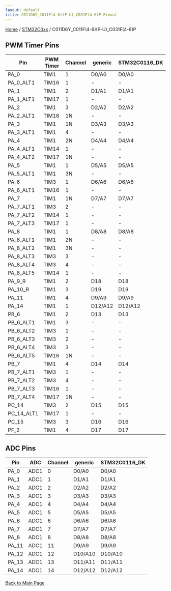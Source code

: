 ```yaml
---
layout: default
title: C011D6Y_C011F(4-6)(P-U)_C031F(4-6)P Pinout
---
```


[Home](../../index.md) / [STM32C0xx](../index.md) / C011D6Y_C011F(4-6)(P-U)_C031F(4-6)P

## PWM Timer Pins

| Pin | PWM Timer | Channel | generic | STM32C0116_DK |
| --- | --- | --- | --- | --- |
| PA_0 | TIM1 | 1 | D0/A0 | D0/A0 |
| PA_0_ALT1 | TIM16 | 1 | - | - |
| PA_1 | TIM1 | 2 | D1/A1 | D1/A1 |
| PA_1_ALT1 | TIM17 | 1 | - | - |
| PA_2 | TIM1 | 3 | D2/A2 | D2/A2 |
| PA_2_ALT1 | TIM16 | 1N | - | - |
| PA_3 | TIM1 | 1N | D3/A3 | D3/A3 |
| PA_3_ALT1 | TIM1 | 4 | - | - |
| PA_4 | TIM1 | 2N | D4/A4 | D4/A4 |
| PA_4_ALT1 | TIM14 | 1 | - | - |
| PA_4_ALT2 | TIM17 | 1N | - | - |
| PA_5 | TIM1 | 1 | D5/A5 | D5/A5 |
| PA_5_ALT1 | TIM1 | 3N | - | - |
| PA_6 | TIM3 | 1 | D6/A6 | D6/A6 |
| PA_6_ALT1 | TIM16 | 1 | - | - |
| PA_7 | TIM1 | 1N | D7/A7 | D7/A7 |
| PA_7_ALT1 | TIM3 | 2 | - | - |
| PA_7_ALT2 | TIM14 | 1 | - | - |
| PA_7_ALT3 | TIM17 | 1 | - | - |
| PA_8 | TIM1 | 1 | D8/A8 | D8/A8 |
| PA_8_ALT1 | TIM1 | 2N | - | - |
| PA_8_ALT2 | TIM1 | 3N | - | - |
| PA_8_ALT3 | TIM3 | 3 | - | - |
| PA_8_ALT4 | TIM3 | 4 | - | - |
| PA_8_ALT5 | TIM14 | 1 | - | - |
| PA_9_R | TIM1 | 2 | D18 | D18 |
| PA_10_R | TIM1 | 3 | D19 | D19 |
| PA_11 | TIM1 | 4 | D9/A9 | D9/A9 |
| PA_14 | TIM1 | 1 | D12/A12 | D12/A12 |
| PB_6 | TIM1 | 2 | D13 | D13 |
| PB_6_ALT1 | TIM1 | 3 | - | - |
| PB_6_ALT2 | TIM3 | 1 | - | - |
| PB_6_ALT3 | TIM3 | 2 | - | - |
| PB_6_ALT4 | TIM3 | 3 | - | - |
| PB_6_ALT5 | TIM16 | 1N | - | - |
| PB_7 | TIM1 | 4 | D14 | D14 |
| PB_7_ALT1 | TIM3 | 1 | - | - |
| PB_7_ALT2 | TIM3 | 4 | - | - |
| PB_7_ALT3 | TIM16 | 1 | - | - |
| PB_7_ALT4 | TIM17 | 1N | - | - |
| PC_14 | TIM3 | 2 | D15 | D15 |
| PC_14_ALT1 | TIM17 | 1 | - | - |
| PC_15 | TIM3 | 3 | D16 | D16 |
| PF_2 | TIM1 | 4 | D17 | D17 |


## ADC Pins

| Pin | ADC | Channel | generic | STM32C0116_DK |
| --- | --- | --- | --- | --- |
| PA_0 | ADC1 | 0 | D0/A0 | D0/A0 |
| PA_1 | ADC1 | 1 | D1/A1 | D1/A1 |
| PA_2 | ADC1 | 2 | D2/A2 | D2/A2 |
| PA_3 | ADC1 | 3 | D3/A3 | D3/A3 |
| PA_4 | ADC1 | 4 | D4/A4 | D4/A4 |
| PA_5 | ADC1 | 5 | D5/A5 | D5/A5 |
| PA_6 | ADC1 | 6 | D6/A6 | D6/A6 |
| PA_7 | ADC1 | 7 | D7/A7 | D7/A7 |
| PA_8 | ADC1 | 8 | D8/A8 | D8/A8 |
| PA_11 | ADC1 | 11 | D9/A9 | D9/A9 |
| PA_12 | ADC1 | 12 | D10/A10 | D10/A10 |
| PA_13 | ADC1 | 13 | D11/A11 | D11/A11 |
| PA_14 | ADC1 | 14 | D12/A12 | D12/A12 |


[Back to Main Page](../../index.md)